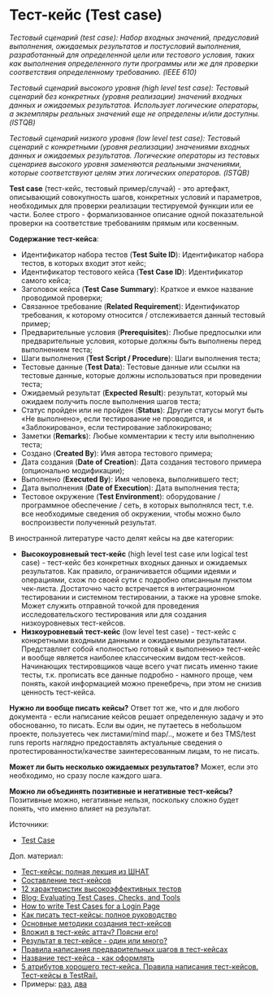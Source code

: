 # Тест-кейс (Test case)

_Тестовый сценарий (test case): Набор входных значений, предусловий выполнения, ожидаемых результатов и постусловий выполнения, разработанный для определенной цели или тестового условия, таких как выполнения определенного пути программы или же для проверки соответствия определенному требованию. (IEEE 610)_

_Тестовый сценарий высокого уровня (high level test case): Тестовый сценарий без конкретных (уровня реализации) значений входных данных и ожидаемых результатов. Использует логические операторы, а экземпляры реальных значений еще не определены и/или доступны. (ISTQB)_

_Тестовый сценарий низкого уровня (low level test case): Тестовый сценарий с конкретными (уровня реализации) значениями входных данных и ожидаемых результатов. Логические операторы из тестовых сценариев высокого уровня заменяются реальными значениями, которые соответствуют целям этих логических операторов. (ISTQB)_

**Test case** (тест-кейс, тестовый пример/случай) - это артефакт, описывающий совокупность шагов, конкретных условий и параметров, необходимых для проверки реализации тестируемой функции или ее части. Более строго - формализованное описание одной показательной проверки на соответствие требованиям прямым или косвенным.

**Содержание тест-кейса**:

* Идентификатор набора тестов (**Test Suite ID**): Идентификатор набора тестов, в которых входит этот кейс;
* Идентификатор тестового кейса (**Test Case ID**): Идентификатор самого кейса;
* Заголовок кейса (**Test Case Summary**): Краткое и емкое название проводимой проверки;
* Связанное требование (**Related Requirement**): Идентификатор требования, к которому относится / отслеживается данный тестовый пример;
* Предварительные условия (**Prerequisites**): Любые предпосылки или предварительные условия, которые должны быть выполнены перед выполнением теста;
* Шаги выполнения (**Test Script / Procedure**): Шаги выполнения теста;
* Тестовые данные (**Test Data**): Тестовые данные или ссылки на тестовые данные, которые должны использоваться при проведении теста;
* Ожидаемый результат (**Expected Result**): результат, который мы ожидаем получить после выполнения шагов теста;
* Статус пройден или не пройден (**Status**): Другие статусы могут быть «Не выполнено», если тестирование не проводится, и «Заблокировано», если тестирование заблокировано;
* Заметки (**Remarks**): Любые комментарии к тесту или выполнению теста;
* Создано (**Created By**): Имя автора тестового примера;
* Дата создания (**Date of Creation**): Дата создания тестового примера (опционально модификации);
* Выполнено (**Executed By**): Имя человека, выполнившего тест;
* Дата выполнения (**Date of Execution**): Дата выполнения теста;
* Тестовое окружение (**Test Environment**): оборудование / программное обеспечение / сеть, в которых выполнялся тест, т.е. все необходимые сведения об окружении, чтобы можно было воспроизвести полученный результат.

В иностранной литературе часто делят кейсы на две категории:

* **Высокоуровневый тест-кейс** (high level test case или logical test case) - тест-кейс без конкретных входных данных и ожидаемых результатов. Как правило, ограничивается общими идеями и операциями, схож по своей сути с подробно описанным пунктом чек-листа. Достаточно часто встречается в интеграционном тестировании и системном тестировании, а также на уровне smoke. Может служить отправной точкой для проведения исследовательского тестирования или для создания низкоуровневых тест-кейсов.
* **Низкоуровневый тест-кейс** (low level test case) - тест-кейс с конкретными входными данными и ожидаемыми результатами. Представляет собой «полностью готовый к выполнению» тест-кейс и вообще является наиболее классическим видом тест-кейсов. Начинающих тестировщиков чаще всего учат писать именно такие тесты, т.к. прописать все данные подробно - намного проще, чем понять, какой информацией можно пренебречь, при этом не снизив ценность тест-кейса.

**Нужно ли вообще писать кейсы?** Ответ тот же, что и для любого документа - если написание кейсов решает определенную задачу и это обоснованно, то писать. Если вы один, не путаетесь в небольшом проекте, пользуетесь чек листами/mind map/.., можете и без TMS/test runs reports наглядно предоставлять актуальные сведения о протестированности/качестве заинтересованным лицам, то не писать.

**Может ли быть несколько ожидаемых результатов?** Может, если это необходимо, но сразу после каждого шага.

**Можно ли объединять позитивные и негативные тест-кейсы?** Позитивные можно, негативные нельзя, поскольку сложно будет понять, что именно влияет на результат.

Источники:

* [Test Case](https://softwaretestingfundamentals.com/test-case/)

Доп. материал:

* [Тест-кейсы: полная лекция из ШНАТ](https://www.youtube.com/watch?v=0xuOOlhb5SQ)
* [Составление тест-кейсов](https://www.youtube.com/watch?v=VG8hAQjxAkI)
* [12 характеристик высокоэффективных тестов](https://software-testing.ru/library/testing/test-analysis/3495-12-traits-of-highly-effective-tests)
* [Blog: Evaluating Test Cases, Checks, and Tools](https://www.developsense.com/blog/2021/04/evaluating-test-cases-checks-and-tools/)
* [How to write Test Cases for a Login Page](https://www.softwaretestingmaterial.com/test-scenarios-login-page/)
* [Как писать тест-кейсы: полное руководство](https://testengineer.ru/kak-pisat-test-kejsy-polnoe-rukovodstvo/)
* [Основные методики создания тест-кейсов](https://testengineer.ru/osnovnye-metodiki-sozdaniya-test-kejsov/)
* [Вложил в тест-кейс аттач? Поясни его!](https://okiseleva.blogspot.com/2018/11/blog-post\_23.html)
* [Результат в тест-кейсе - один или много?](https://okiseleva.blogspot.com/2020/05/blog-post\_14.html)
* [Правила написания предварительных шагов в тест-кейсах](https://okiseleva.blogspot.com/2019/12/blog-post\_24.html)
* [Название тест-кейса - как оформлять](https://okiseleva.blogspot.com/2020/12/blog-post\_17.html)
* [5 атрибутов хорошего тест-кейса. Правила написания тест-кейсов. Тест-кейсы в TestRail.](https://www.youtube.com/watch?v=S4UyfH\_QNec)
* Примеры: [раз](https://drive.google.com/uc?export=download\&id=0ByI5-ZLwpo25eXFlcU5ZMTJsT28), [два](https://www.softwaretestingmaterial.com/wp-content/uploads/2016/02/Sample-Test-Case-Template-1.png)
